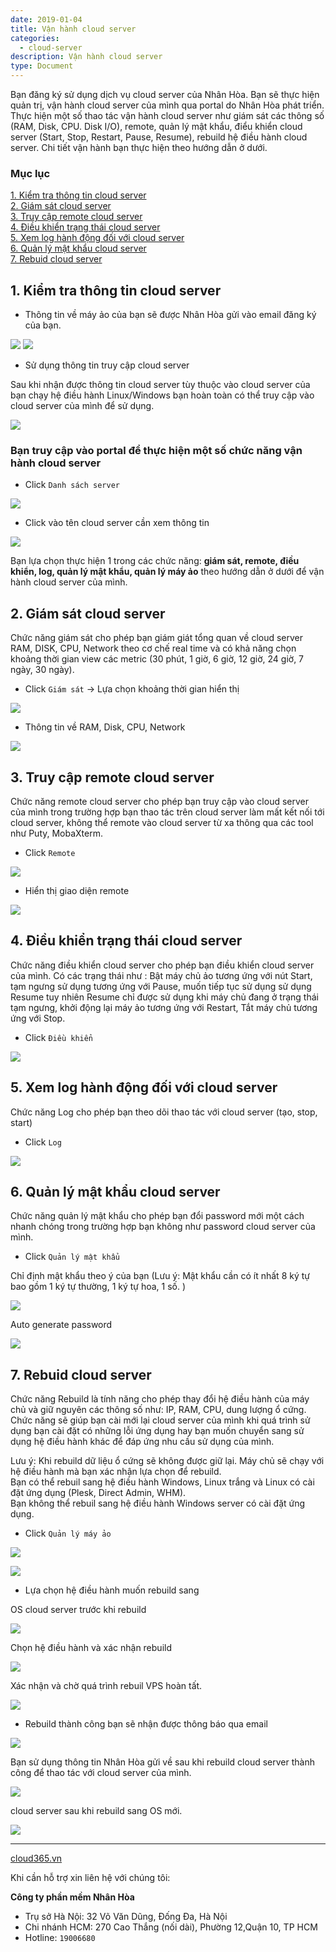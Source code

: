 ```yaml
---
date: 2019-01-04
title: Vận hành cloud server
categories:
  - cloud-server
description: Vận hành cloud server
type: Document
---
```


Bạn đăng ký sử dụng dịch vụ cloud server của Nhân Hòa. Bạn sẽ thực hiện quản trị, vận hành cloud server của mình qua portal do Nhân Hòa phát triển. Thực hiện một số thao tác vận hành cloud server như giám sát các thông số (RAM, Disk, CPU. Disk I/O), remote, quản lý mật khẩu, điểu khiển cloud server (Start, Stop, Restart, Pause, Resume), rebuild hệ điều hành cloud server. Chi tiết vận hành bạn thực hiện theo hướng dẫn ở dưới.


### Mục lục

[1. Kiểm tra thông tin cloud server](#thongtin)<br>
[2. Giám sát cloud server](#giamsatmayao)<br>
[3. Truy cập remote cloud server](#consolemayao)<br>
[4. Điều khiển trạng thái cloud server](#statusmayao)<br>
[5. Xem log hành động đối với cloud server](#logVPS)<br>
[6. Quản lý mật khẩu cloud server](#matkhauVPS)<br>
[7. Rebuid cloud server](#rebuildVPS)<br>

<a name="thongtin"></a>
## 1. Kiểm tra thông tin cloud server

+ Thông tin về máy ảo của bạn sẽ được Nhân Hòa gửi vào email đăng ký của bạn.

![](/images/img-vanhanh-vps/Screenshot_540.png)
![](/images/img-vanhanh-vps/Screenshot_541.png)

+ Sử dụng thông tin truy cập cloud server

Sau khi nhận được thông tin cloud server tùy thuộc vào cloud server của bạn chạy hệ điều hành Linux/Windows bạn hoàn toàn có thể truy cập vào cloud server của mình để sử dụng.

![](/images/img-vanhanh-vps/Screenshot_542.png)

### Bạn truy cập vào portal để thực hiện một số chức năng vận hành cloud server

+ Click `Danh sách server`

![](/images/img-vanhanh-vps/Screenshot_543.png)

+ Click vào tên cloud server cần xem thông tin

![](/images/img-vanhanh-vps/Screenshot_544.png)

Bạn lựa chọn thực hiện 1 trong các chức năng: **giám sát, remote, điều khiển, log, quản lý mật khẩu, quản lý máy ảo** theo hướng dẫn ở dưới để vận hành cloud server của mình.

<a name="giamsatmayao"></a>
## 2. Giám sát cloud server

Chức năng giám sát cho phép bạn giám giát tổng quan về cloud server RAM, DISK, CPU, Network theo cơ chế real time và có khả năng chọn khoảng thời gian view các metric (30 phút, 1 giờ, 6 giờ, 12 giờ, 24 giờ, 7 ngày, 30 ngày).

+ Click `Giám sát` -> Lựa chọn khoảng thời gian hiển thị

![](/images/img-vanhanh-vps/Screenshot_545.png)

+ Thông tin về RAM, Disk, CPU, Network

![](/images/img-vanhanh-vps/Screenshot_546.png)

<a name="consolemayao"></a>
## 3. Truy cập remote cloud server

Chức năng remote cloud server cho phép bạn truy cập vào cloud server của mình trong trường hợp bạn thao tác trên cloud server làm mất kết nối tới cloud server, không thể remote vào cloud server từ xa thông qua các tool như Puty, MobaXterm.

+ Click `Remote`

![](/images/img-vanhanh-vps/Screenshot_547.png)

+ Hiển thị giao diện remote

![](/images/img-vanhanh-vps/Screenshot_548.png)

<a name="statusmayao"></a>
## 4. Điều khiển trạng thái cloud server

Chức năng điều khiển cloud server cho phép bạn điều khiển cloud server của mình. Có các trạng thái như : Bật máy chủ ảo tương ứng với nút Start, tạm ngưng sử dụng tương ứng với Pause, muốn tiếp tục sử dụng sử dụng Resume tuy nhiên Resume chỉ được sử dụng khi máy chủ đang ở trạng thái tạm ngưng, khởi động lại máy ảo tương ứng với Restart, Tắt máy chủ tương ứng với Stop.

+ Click `Điều khiển`

![](/images/img-vanhanh-vps/Screenshot_549.png)

<a name="logVPS"></a>
## 5. Xem log hành động đối với cloud server

Chức năng Log cho phép bạn theo dõi  thao tác với cloud server (tạo, stop, start)

+ Click `Log`

![](/images/img-vanhanh-vps/Screenshot_550.png)

<a name="matkhauVPS"></a>
## 6. Quản lý mật khẩu cloud server

Chức năng quản lý mật khẩu cho phép bạn đổi password mới một cách nhanh chóng trong trường hợp bạn không như password cloud server của mình.

+ Click `Quản lý mật khẩu`

Chỉ định mật khẩu theo ý của bạn (Lưu ý: Mật khẩu cần có ít nhất 8 ký tự bao gồm 1 ký tự thường, 1 ký tự hoa, 1 số. )

![](/images/img-vanhanh-vps/Screenshot_542.png)

Auto generate password

![](/images/img-vanhanh-vps/Screenshot_543.png)

<a name="rebuildVPS"></a>
## 7. Rebuid cloud server

Chức năng Rebuild là tính năng cho phép thay đổi hệ điều hành của máy chủ và giữ nguyên các thông số như: IP, RAM, CPU, dung lượng ổ cứng. Chức năng sẽ giúp bạn cài mới lại cloud server của mình khi quá trình sử dụng bạn cài đặt có những lỗi ứng dụng hay bạn muốn chuyển sang sử dụng hệ điều hành khác để đáp ứng nhu cầu sử dụng của mình.

Lưu ý: Khi rebuild dữ liệu ổ cứng sẽ không được giữ lại. Máy chủ sẽ chạy với hệ điều hành mà bạn xác nhận lựa chọn để rebuild.<br>Bạn có thể rebuil sang hệ điều hành Windows, Linux trắng và Linux có cài đặt ứng dụng (Plesk, Direct Admin, WHM).<br>Bạn không thể rebuil sang hệ điều hành Windows server có cài đặt ứng dụng.

+ Click `Quản lý máy ảo`

![](/images/img-vanhanh-vps/Screenshot_557.png)

![](/images/img-vanhanh-vps/Screenshot_558.png)


+ Lựa chọn hệ điều hành muốn rebuild sang

OS cloud server trước khi rebuild

![](/images/img-vanhanh-vps/Screenshot_559.png)

Chọn hệ điều hành và xác nhận rebuild

![](/images/img-vanhanh-vps/Screenshot_560.png)

Xác nhận và chờ quá trình rebuil VPS hoàn tất.

![](/images/img-vanhanh-vps/Screenshot_561.png)

+ Rebuild thành công bạn sẽ nhận được thông báo qua email

![](/images/img-vanhanh-vps/Screenshot_562.png)

Bạn sử dụng thông tin Nhân Hòa gửi về sau khi rebuild cloud server thành công để thao tác với cloud server của mình.

![](/images/img-vanhanh-vps/Screenshot_565.png)

cloud server sau khi rebuild sang OS mới.

![](/images/img-vanhanh-vps/Screenshot_567.png)

---
<a href="https://cloud365.vn/" target="_blank">cloud365.vn</a>

Khi cần hỗ trợ xin liên hệ với chúng tôi:

**Công ty phần mềm Nhân Hòa**
- Trụ sở Hà Nội: 32 Võ Văn Dũng, Đống Đa, Hà Nội
- Chi nhánh HCM: 270 Cao Thắng (nối dài), Phường 12,Quận 10, TP HCM
- Hotline: `19006680`
